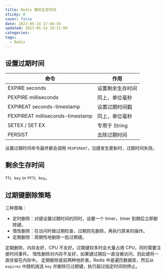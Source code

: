 ```yaml
---
title: Redis 键的生存时间
sticky: 0
cover: false
date: 2023-05-14 17:48:54
updated: 2023-05-14 19:21:09
categories:
tags:
  - Redis
---
```


## 设置过期时间

| 命令                             | 作用             |
| -------------------------------- | ---------------- |
| EXPIRE seconds                   | 设置剩余生存时间 |
| PEXPIRE milliseconds             | 同上，单位毫秒   |
| EXPIREAT seconds-timestamp       | 设置过期时间戳   |
| PEXPIREAT milliseconds-timestamp | 同上，单位毫秒   |
| SETEX / SET EX                   | 专用于 String    |
| PERSIST                          | 去除过期时间     |

设置过期时间命令最终都会调用 `PEXPIREAT`，当键发生更新时，过期时间失效。

## 剩余生存时间

`TTL key` or `PTTL key`。

## 过期键删除策略

三种策略：

- 定时删除：对键设置过期时间的同时，设置一个 timer，timer 到期后立即删除键。
- 惰性删除：在访问时做过期检查，过期则先删除，再执行原来的操作。
- 定期删除：周期性地删除一批过期键。

定期删除，内存友好，CPU 不友好。过期键较多时会大量占用 CPU，同时需要注册时间事件。
惰性删除对内存不友好，如果键过期后一直没被访问，则此键将一直驻留在内存中。
定期删除是前两种地折衷，Redis 中是遍历数据库，然后从 `expires` 中随机挑选 `key` 并删除已过期键，执行超过指定时间则停止。
